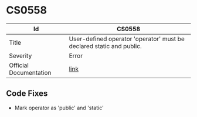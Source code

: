 # CS0558

| Id                     | CS0558                                                                 |
| ---------------------- | ---------------------------------------------------------------------- |
| Title                  | User\-defined operator 'operator' must be declared static and public\. |
| Severity               | Error                                                                  |
| Official Documentation | [link](http://docs.microsoft.com/en-us/dotnet/csharp/misc/cs0558)      |

## Code Fixes

* Mark operator as 'public' and 'static'
